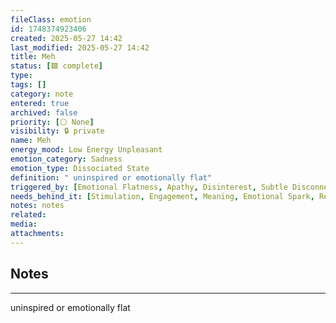 ```yaml
---
fileClass: emotion
id: 1748374923406
created: 2025-05-27 14:42
last_modified: 2025-05-27 14:42
title: Meh
status: [🟩 complete]
type: 
tags: []
category: note
entered: true
archived: false
priority: [⚪ None]
visibility: 🔒 private
name: Meh
energy_mood: Low Energy Unpleasant
emotion_category: Sadness
emotion_type: Dissociated State
definition: " uninspired or emotionally flat"
triggered_by: [Emotional Flatness, Apathy, Disinterest, Subtle Disconnection]
needs_behind_it: [Stimulation, Engagement, Meaning, Emotional Spark, Reconnection]
notes: notes
related: 
media: 
attachments:
---
```


## Notes
---
 uninspired or emotionally flat

